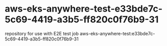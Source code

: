 # aws-eks-anywhere-test-e33bde7c-5c69-4419-a3b5-ff820c0f76b9-31
repository for use with E2E test job aws-eks-anywhere-test:e33bde7c-5c69-4419-a3b5-ff820c0f76b9-31
